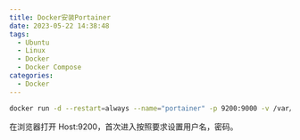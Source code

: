 ```yaml
---
title: Docker安装Portainer
date: 2023-05-22 14:38:48
tags:
  - Ubuntu
  - Linux
  - Docker
  - Docker Compose
categories:
  - Docker
---
```


```sh
docker run -d --restart=always --name="portainer" -p 9200:9000 -v /var/run/docker.sock:/var/run/docker.sock 6053537/portainer-ce
```

在浏览器打开 Host:9200，首次进入按照要求设置用户名，密码。
